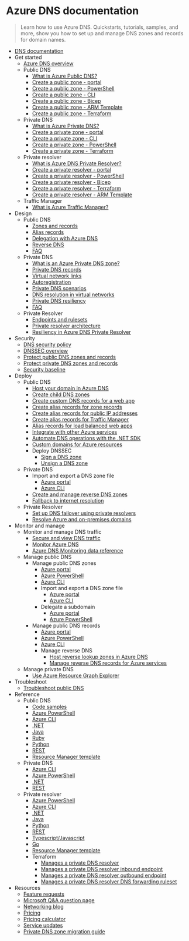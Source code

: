 # Azure DNS documentation
> Learn how to use Azure DNS. Quickstarts, tutorials, samples, and more, show you how to set up and manage DNS zones and records for domain names.
  - [DNS documentation](https://learn.microsoft.com/en-us/azure/dns/)
  - Get started
    - [Azure DNS overview](https://learn.microsoft.com/en-us/azure/dns/dns-overview)
    - Public DNS
      - [What is Azure Public DNS?](https://learn.microsoft.com/en-us/azure/dns/public-dns-overview)
      - [Create a public zone - portal](https://learn.microsoft.com/en-us/azure/dns/dns-getstarted-portal)
      - [Create a public zone - PowerShell](https://learn.microsoft.com/en-us/azure/dns/dns-getstarted-powershell)
      - [Create a public zone - CLI](https://learn.microsoft.com/en-us/azure/dns/dns-getstarted-cli)
      - [Create a public zone - Bicep](https://learn.microsoft.com/en-us/azure/dns/dns-get-started-bicep)
      - [Create a public zone - ARM Template](https://learn.microsoft.com/en-us/azure/dns/dns-get-started-template)
      - [Create a public zone - Terraform](https://learn.microsoft.com/en-us/azure/dns/dns-get-started-terraform)
    - Private DNS
      - [What is Azure Private DNS?](https://learn.microsoft.com/en-us/azure/dns/private-dns-overview)
      - [Create a private zone - portal](https://learn.microsoft.com/en-us/azure/dns/private-dns-getstarted-portal)
      - [Create a private zone - CLI](https://learn.microsoft.com/en-us/azure/dns/private-dns-getstarted-cli)
      - [Create a private zone - PowerShell](https://learn.microsoft.com/en-us/azure/dns/private-dns-getstarted-powershell)
      - [Create a private zone - Terraform](https://learn.microsoft.com/en-us/azure/dns/dns-private-zone-terraform)
    - Private resolver
      - [What is Azure DNS Private Resolver?](https://learn.microsoft.com/en-us/azure/dns/dns-private-resolver-overview)
      - [Create a private resolver - portal](https://learn.microsoft.com/en-us/azure/dns/dns-private-resolver-get-started-portal)
      - [Create a private resolver - PowerShell](https://learn.microsoft.com/en-us/azure/dns/dns-private-resolver-get-started-powershell)
      - [Create a private resolver - Bicep](https://learn.microsoft.com/en-us/azure/dns/dns-private-resolver-get-started-bicep)
      - [Create a private resolver - Terraform](https://learn.microsoft.com/en-us/azure/dns/dns-private-resolver-get-started-terraform)
      - [Create a private resolver - ARM Template](https://learn.microsoft.com/en-us/azure/dns/dns-private-resolver-get-started-template)
    - Traffic Manager
      - [What is Azure Traffic Manager?](https://learn.microsoft.com/azure/traffic-manager/traffic-manager-overview)
  - Design
    - Public DNS
      - [Zones and records](https://learn.microsoft.com/en-us/azure/dns/dns-zones-records)
      - [Alias records](https://learn.microsoft.com/en-us/azure/dns/dns-alias)
      - [Delegation with Azure DNS](https://learn.microsoft.com/en-us/azure/dns/dns-domain-delegation)
      - [Reverse DNS](https://learn.microsoft.com/en-us/azure/dns/dns-reverse-dns-overview)
      - [FAQ](https://learn.microsoft.com/en-us/azure/dns/dns-faq.yml)
    - Private DNS
      - [What is an Azure Private DNS zone?](https://learn.microsoft.com/en-us/azure/dns/private-dns-privatednszone)
      - [Private DNS records](https://learn.microsoft.com/en-us/azure/dns/dns-private-records)
      - [Virtual network links](https://learn.microsoft.com/en-us/azure/dns/private-dns-virtual-network-links)
      - [Autoregistration](https://learn.microsoft.com/en-us/azure/dns/private-dns-autoregistration)
      - [Private DNS scenarios](https://learn.microsoft.com/en-us/azure/dns/private-dns-scenarios)
      - [DNS resolution in virtual networks](https://learn.microsoft.com/en-us/azure/virtual-network/virtual-networks-name-resolution-for-vms-and-role-instances?toc=%2fazure%2fdns%2ftoc.json)
      - [Private DNS resiliency](https://learn.microsoft.com/en-us/azure/dns/private-dns-resiliency)
      - [FAQ](https://learn.microsoft.com/en-us/azure/dns/dns-faq-private.yml)
    - Private Resolver
      - [Endpoints and rulesets](https://learn.microsoft.com/en-us/azure/dns/private-resolver-endpoints-rulesets)
      - [Private resolver architecture](https://learn.microsoft.com/en-us/azure/dns/private-resolver-architecture)
      - [Resiliency in Azure DNS Private Resolver](https://learn.microsoft.com/en-us/azure/dns/private-resolver-reliability)
  - Security
    - [DNS security policy](https://learn.microsoft.com/en-us/azure/dns/dns-security-policy)
    - [DNSSEC overview](https://learn.microsoft.com/en-us/azure/dns/dnssec)
    - [Protect public DNS zones and records](https://learn.microsoft.com/en-us/azure/dns/dns-protect-zones-recordsets)
    - [Protect private DNS zones and records](https://learn.microsoft.com/en-us/azure/dns/dns-protect-private-zones-recordsets)
    - [Security baseline](https://learn.microsoft.com/security/benchmark/azure/baselines/azure-dns-security-baseline?toc=/azure/dns/TOC.json)
  - Deploy
    - Public DNS
      - [Host your domain in Azure DNS](https://learn.microsoft.com/en-us/azure/dns/dns-delegate-domain-azure-dns)
      - [Create child DNS zones](https://learn.microsoft.com/en-us/azure/dns/tutorial-public-dns-zones-child)
      - [Create custom DNS records for a web app](https://learn.microsoft.com/en-us/azure/dns/dns-web-sites-custom-domain)
      - [Create alias records for zone records](https://learn.microsoft.com/en-us/azure/dns/tutorial-alias-rr)
      - [Create alias records for public IP addresses](https://learn.microsoft.com/en-us/azure/dns/tutorial-alias-pip)
      - [Create alias records for Traffic Manager](https://learn.microsoft.com/en-us/azure/dns/tutorial-alias-tm)
      - [Alias records for load balanced web apps](https://learn.microsoft.com/en-us/azure/dns/dns-alias-appservice)
      - [Integrate with other Azure services](https://learn.microsoft.com/en-us/azure/dns/dns-for-azure-services)
      - [Automate DNS operations with the .NET SDK](https://learn.microsoft.com/en-us/azure/dns/dns-sdk)
      - [Custom domains for Azure resources](https://learn.microsoft.com/en-us/azure/dns/dns-custom-domain)
      - Deploy DNSSEC
        - [Sign a DNS zone](https://learn.microsoft.com/en-us/azure/dns/dnssec-how-to)
        - [Unsign a DNS zone](https://learn.microsoft.com/en-us/azure/dns/dnssec-unsign)
    - Private DNS
      - Import and export a DNS zone file
        - [Azure portal](https://learn.microsoft.com/en-us/azure/dns/private-dns-import-export-portal)
        - [Azure CLI](https://learn.microsoft.com/en-us/azure/dns/private-dns-import-export)
      - [Create and manage reverse DNS zones](https://learn.microsoft.com/en-us/azure/dns/private-reverse-dns)
      - [Fallback to internet resolution](https://learn.microsoft.com/en-us/azure/dns/private-dns-fallback)
    - Private Resolver
      - [Set up DNS failover using private resolvers](https://learn.microsoft.com/en-us/azure/dns/tutorial-dns-private-resolver-failover)
      - [Resolve Azure and on-premises domains](https://learn.microsoft.com/en-us/azure/dns/private-resolver-hybrid-dns)
  - Monitor and manage
    - Monitor and manage DNS traffic
      - [Secure and view DNS traffic](https://learn.microsoft.com/en-us/azure/dns/dns-traffic-log-how-to)
      - [Monitor Azure DNS](https://learn.microsoft.com/en-us/azure/dns/monitor-dns)
      - [Azure DNS Monitoring data reference](https://learn.microsoft.com/en-us/azure/dns/monitor-dns-reference)
    - Manage public DNS
      - Manage public DNS zones
        - [Azure portal](https://learn.microsoft.com/en-us/azure/dns/dns-operations-dnszones-portal)
        - [Azure PowerShell](https://learn.microsoft.com/en-us/azure/dns/dns-operations-dnszones)
        - [Azure CLI](https://learn.microsoft.com/en-us/azure/dns/dns-operations-dnszones-cli)
        - Import and export a DNS zone file
          - [Azure portal](https://learn.microsoft.com/en-us/azure/dns/dns-import-export-portal)
          - [Azure CLI](https://learn.microsoft.com/en-us/azure/dns/dns-import-export)
        - Delegate a subdomain
          - [Azure portal](https://learn.microsoft.com/en-us/azure/dns/delegate-subdomain)
          - [Azure PowerShell](https://learn.microsoft.com/en-us/azure/dns/delegate-subdomain-ps)
      - Manage public DNS records
        - [Azure portal](https://learn.microsoft.com/en-us/azure/dns/dns-operations-recordsets-portal)
        - [Azure PowerShell](https://learn.microsoft.com/en-us/azure/dns/dns-operations-recordsets)
        - [Azure CLI](https://learn.microsoft.com/en-us/azure/dns/dns-operations-recordsets-cli)
        - Manage reverse DNS
          - [Host reverse lookup zones in Azure DNS](https://learn.microsoft.com/en-us/azure/dns/dns-reverse-dns-hosting)
          - [Manage reverse DNS records for Azure services](https://learn.microsoft.com/en-us/azure/dns/dns-reverse-dns-for-azure-services)
    - Manage private DNS
      - [Use Azure Resource Graph Explorer](https://learn.microsoft.com/en-us/azure/dns/private-dns-arg)
  - Troubleshoot
    - [Troubleshoot public DNS](https://learn.microsoft.com/en-us/azure/dns/dns-troubleshoot)
  - Reference
    - Public DNS
      - [Code samples](https://azure.microsoft.com/resources/samples/?service=dns)
      - [Azure PowerShell](https://learn.microsoft.com/powershell/module/az.dns)
      - [Azure CLI](https://learn.microsoft.com/cli/azure/network/dns)
      - [.NET](https://learn.microsoft.com/dotnet/api/microsoft.azure.management.dns.models)
      - [Java](https://learn.microsoft.com/java/api/com.microsoft.azure.management.dns)
      - [Ruby](https://www.rubydoc.info/gems/azure_mgmt_dns/0.8.0)
      - [Python](https://azure.github.io/azure-sdk-for-python/dns.html)
      - [REST](https://learn.microsoft.com/rest/api/dns/)
      - [Resource Manager template](https://learn.microsoft.com/azure/templates/microsoft.network/dns-allversions)
    - Private DNS
      - [Azure CLI](https://learn.microsoft.com/cli/azure/network/private-dns)
      - [Azure PowerShell](https://learn.microsoft.com/powershell/module/az.PrivateDns)
      - [.NET](https://learn.microsoft.com/dotnet/api/overview/azure/resourcemanager.privatedns-readme)
      - [REST](https://learn.microsoft.com/rest/api/dns/privatedns/privatezones)
    - Private resolver
      - [Azure PowerShell](https://learn.microsoft.com/powershell/module/az.dnsresolver)
      - [Azure CLI](https://learn.microsoft.com/cli/azure/dns-resolver)
      - [.NET](https://learn.microsoft.com/dotnet/api/azure.resourcemanager.dnsresolver)
      - [Java](https://learn.microsoft.com/java/api/com.azure.resourcemanager.dnsresolver)
      - [Python](https://pypi.org/project/azure-mgmt-dnsresolver)
      - [REST](https://learn.microsoft.com/rest/api/dns/dnsresolver/dns-resolvers)
      - [Typescript/Javascript](https://www.npmjs.com/package/@azure/arm-dnsresolver)
      - [Go](https://github.com/Azure/azure-sdk-for-go/tree/main/sdk/resourcemanager/dnsresolver/armdnsresolver)
      - [Resource Manager template](https://github.com/Azure/azure-quickstart-templates/tree/master/quickstarts/microsoft.network/azure-dns-private-resolver)
      - Terraform
        - [Manages a private DNS resolver](https://registry.terraform.io/providers/hashicorp/azurerm/latest/docs/resources/private_dns_resolver)
        - [Manages a private DNS resolver inbound endpoint](https://registry.terraform.io/providers/hashicorp/azurerm/latest/docs/resources/private_dns_resolver_inbound_endpoint)
        - [Manages a private DNS resolver outbound endpoint](https://registry.terraform.io/providers/hashicorp/azurerm/latest/docs/resources/private_dns_resolver_outbound_endpoint)
        - [Manages a private DNS resolver DNS forwarding ruleset](https://registry.terraform.io/providers/hashicorp/azurerm/latest/docs/resources/private_dns_resolver_dns_forwarding_ruleset)
  - Resources
    - [Feature requests](https://feedback.azure.com/d365community/forum/8ae9bf04-8326-ec11-b6e6-000d3a4f0789?c429912-8326-ec11-b6e6-000d3a4f0789)
    - [Microsoft Q&A question page](https://learn.microsoft.com/answers/tags/143/azure-virtual-network)
    - [Networking blog](https://azure.microsoft.com/blog/category/networking)
    - [Pricing](https://azure.microsoft.com/pricing/details/dns/)
    - [Pricing calculator](https://azure.microsoft.com/pricing/calculator/)
    - [Service updates](https://azure.microsoft.com/updates/?product=dns)
    - [Private DNS zone migration guide](https://learn.microsoft.com/en-us/azure/dns/private-dns-migration-guide)
